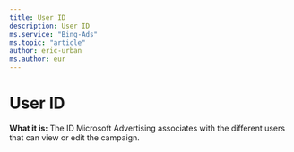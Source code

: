 ```yaml
---
title: User ID
description: User ID
ms.service: "Bing-Ads"
ms.topic: "article"
author: eric-urban
ms.author: eur
---
```


# User ID

**What it is:**     The ID Microsoft Advertising associates with the different users that can view or edit the campaign.



